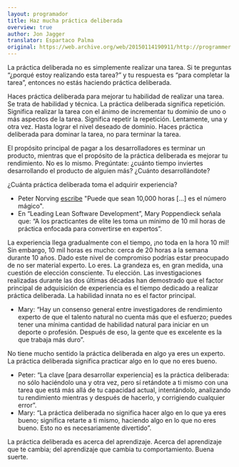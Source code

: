 ```yaml
---
layout: programador
title: Haz mucha práctica deliberada
overview: true
author: Jon Jagger
translator: Espartaco Palma
original: https://web.archive.org/web/20150114190911/http://programmer.97things.oreilly.com/wiki/index.php/Do_Lots_of_Deliberate_Practice
---
```


La práctica deliberada no es simplemente realizar una tarea. Si te
preguntas “¿porqué estoy realizando esta tarea?” y tu respuesta es “para
completar la tarea”, entonces no estás haciendo práctica deliberada.

Haces práctica deliberada para mejorar tu habilidad de realizar una
tarea. Se trata de habilidad y técnica. La práctica deliberada significa
repetición. Significa realizar la tarea con el ánimo de incrementar tu
dominio de uno o más aspectos de la tarea. Significa repetir la
repetición. Lentamente, una y otra vez. Hasta lograr el nivel deseado de
dominio. Haces práctica deliberada para dominar la tarea, no para
terminar la tarea.

El propósito principal de pagar a los desarrolladores es terminar un
producto, mientras que el propósito de la práctica deliberada es mejorar
tu rendimiento. No es lo mismo. Pregúntate: ¿cuánto tiempo inviertes
desarrollando el producto de alguien más? ¿Cuánto desarrollándote?

¿Cuánta práctica deliberada toma el adquirir experiencia?

* Peter Norving [escribe][1] "Puede que sean 10,000 horas \[...\] es el
número mágico".
* En “Leading Lean Software Development”, Mary Poppendieck señala que: “A
los practicantes de elite les toma un mínimo de 10 mil horas de práctica
enfocada para convertirse en expertos”.

La experiencia llega gradualmente con el tiempo, ¡no toda en la hora 10
mil! Sin embargo, 10 mil horas es mucho: cerca de 20 horas a la semana
durante 10 años. Dado este nivel de compromiso podrías estar preocupado
de no ser material experto. Lo eres. La grandeza es, en gran medida, una
cuestión de elección consciente. Tu elección. Las investigaciones
realizadas durante las dos últimas décadas han demostrado que el factor
principal de adquisición de experiencia es el tiempo dedicado a realizar
práctica deliberada. La habilidad innata no es el factor principal.

* Mary: “Hay un consenso general entre investigadores de rendimiento
experto de que el talento natural no cuenta más que el esfuerzo; puedes
tener una mínima cantidad de habilidad natural para iniciar en un
deporte o profesión. Después de eso, la gente que es excelente es la que
trabaja más duro”.

No tiene mucho sentido la práctica deliberada en algo ya eres un
experto. La práctica deliberada significa practicar algo en lo que no
eres bueno.

* Peter: “La clave \[para desarrollar experiencia\] es la práctica
deliberada: no sólo haciéndolo una y otra vez, pero sí retándote a ti
mismo con una tarea que está más allá de tu capacidad actual,
intentándolo, analizando tu rendimiento mientras y después de hacerlo, y
corrigiendo cualquier error”.
* Mary: “La práctica deliberada no significa hacer algo en lo que ya
eres bueno; significa retarte a ti mismo, haciendo algo en lo que no eres
bueno. Esto no es necesariamente divertido”.

La práctica deliberada es acerca del aprendizaje. Acerca del aprendizaje
que te cambia; del aprendizaje que cambia tu comportamiento. Buena
suerte.

[1]: http://norvig.com/21-days.html
